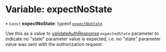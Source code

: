 # Variable: expectNoState

• `Const` **expectNoState**: typeof [`expectNoState`](expectNoState.md)

Use this as a value to [validateAuthResponse](../functions/validateAuthResponse.md) `expectedState`
parameter to indicate no "state" parameter value is expected, i.e. no "state"
parameter value was sent with the authorization request.
